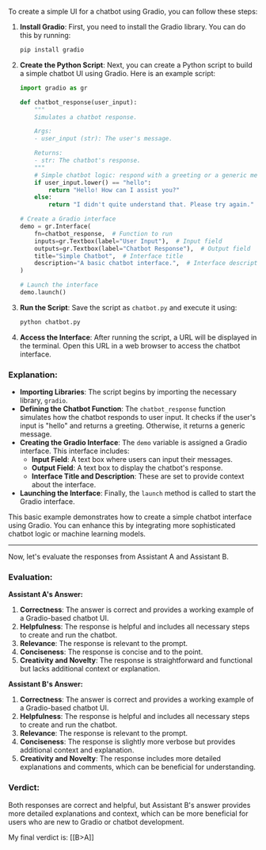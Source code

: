
To create a simple UI for a chatbot using Gradio, you can follow these steps:

1. **Install Gradio**: First, you need to install the Gradio library. You can do this by running:
   ```bash
   pip install gradio
   ```

2. **Create the Python Script**: Next, you can create a Python script to build a simple chatbot UI using Gradio. Here is an example script:

   ```python
   import gradio as gr

   def chatbot_response(user_input):
       """
       Simulates a chatbot response.

       Args:
       - user_input (str): The user's message.

       Returns:
       - str: The chatbot's response.
       """
       # Simple chatbot logic: respond with a greeting or a generic message
       if user_input.lower() == "hello":
           return "Hello! How can I assist you?"
       else:
           return "I didn't quite understand that. Please try again."

   # Create a Gradio interface
   demo = gr.Interface(
       fn=chatbot_response,  # Function to run
       inputs=gr.Textbox(label="User Input"),  # Input field
       outputs=gr.Textbox(label="Chatbot Response"),  # Output field
       title="Simple Chatbot",  # Interface title
       description="A basic chatbot interface.",  # Interface description
   )

   # Launch the interface
   demo.launch()
   ```

3. **Run the Script**: Save the script as `chatbot.py` and execute it using:
   ```bash
   python chatbot.py
   ```

4. **Access the Interface**: After running the script, a URL will be displayed in the terminal. Open this URL in a web browser to access the chatbot interface.

### Explanation:
- **Importing Libraries**: The script begins by importing the necessary library, `gradio`.
- **Defining the Chatbot Function**: The `chatbot_response` function simulates how the chatbot responds to user input. It checks if the user's input is "hello" and returns a greeting. Otherwise, it returns a generic message.
- **Creating the Gradio Interface**: The `demo` variable is assigned a Gradio interface. This interface includes:
  - **Input Field**: A text box where users can input their messages.
  - **Output Field**: A text box to display the chatbot's response.
  - **Interface Title and Description**: These are set to provide context about the interface.
- **Launching the Interface**: Finally, the `launch` method is called to start the Gradio interface.

This basic example demonstrates how to create a simple chatbot interface using Gradio. You can enhance this by integrating more sophisticated chatbot logic or machine learning models.

---

Now, let's evaluate the responses from Assistant A and Assistant B.

### Evaluation:

**Assistant A's Answer:**
1. **Correctness**: The answer is correct and provides a working example of a Gradio-based chatbot UI.
2. **Helpfulness**: The response is helpful and includes all necessary steps to create and run the chatbot.
3. **Relevance**: The response is relevant to the prompt.
4. **Conciseness**: The response is concise and to the point.
5. **Creativity and Novelty**: The response is straightforward and functional but lacks additional context or explanation.

**Assistant B's Answer:**
1. **Correctness**: The answer is correct and provides a working example of a Gradio-based chatbot UI.
2. **Helpfulness**: The response is helpful and includes all necessary steps to create and run the chatbot.
3. **Relevance**: The response is relevant to the prompt.
4. **Conciseness**: The response is slightly more verbose but provides additional context and explanation.
5. **Creativity and Novelty**: The response includes more detailed explanations and comments, which can be beneficial for understanding.

### Verdict:
Both responses are correct and helpful, but Assistant B's answer provides more detailed explanations and context, which can be more beneficial for users who are new to Gradio or chatbot development.

My final verdict is: [[B>A]]